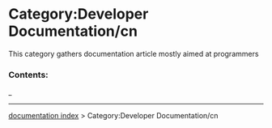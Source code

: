 # Category:Developer Documentation/cn
This category gathers documentation article mostly aimed at programmers

### Contents:

_

---
[documentation index](../README.md) > Category:Developer Documentation/cn
